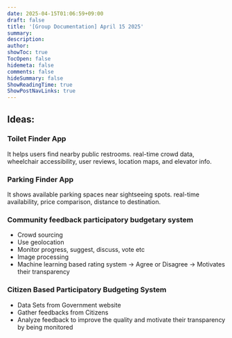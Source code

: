 ```yaml
---
date: 2025-04-15T01:06:59+09:00
draft: false
title: '[Group Documentation] April 15 2025'
summary: 
description:
author:
showToc: true
TocOpen: false
hidemeta: false
comments: false
hideSummary: false
ShowReadingTime: true
ShowPostNavLinks: true
---
```


## Ideas:   

### Toilet Finder App   
It helps users find nearby public restrooms. real-time crowd data, wheelchair accessibility, user reviews, location maps, and elevator info.   

### Parking Finder App   
It shows available parking spaces near sightseeing spots. real-time availability, price comparison, distance to destination.    

### Community feedback participatory budgetary system   
* Crowd sourcing
* Use geolocation
* Monitor progress, suggest, discuss, vote etc
* Image processing
* Machine learning based rating system -> Agree or Disagree -> Motivates their transparency 	  

### Citizen Based Participatory Budgeting System   

* Data Sets from Government website   
* Gather feedbacks from Citizens   
* Analyze feedback to improve the quality and motivate their transparency by being monitored   






